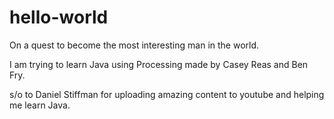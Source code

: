 # hello-world
On a quest to become the most interesting man in the world. 

I am trying to learn Java using Processing made by Casey Reas and Ben Fry. 

s/o to Daniel Stiffman for uploading amazing content to youtube and helping me learn Java.
